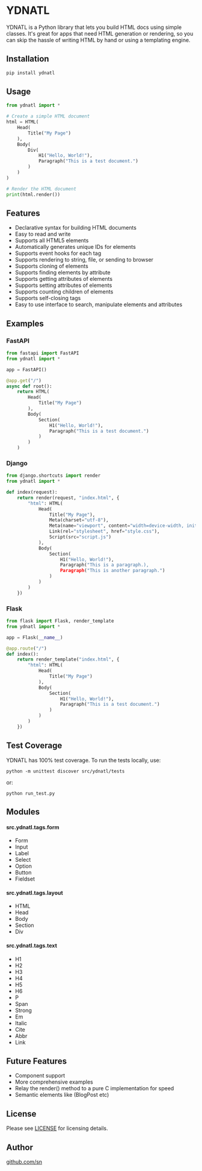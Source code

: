 # YDNATL 

YDNATL is a Python library that lets you build HTML docs using simple classes. It's great for apps that need HTML generation or rendering, so you can skip the hassle of writing HTML by hand or using a templating engine.

## Installation

```bash
pip install ydnatl
```

## Usage

```python
from ydnatl import *

# Create a simple HTML document
html = HTML(
    Head(
        Title("My Page")
    ),
    Body(
        Div(
            H1("Hello, World!"),
            Paragraph("This is a test document.")
        )
    )
)

# Render the HTML document
print(html.render())
```

## Features

- Declarative syntax for building HTML documents
- Easy to read and write
- Supports all HTML5 elements
- Automatically generates unique IDs for elements
- Supports event hooks for each tag
- Supports rendering to string, file, or sending to browser
- Supports cloning of elements
- Supports finding elements by attribute
- Supports getting attributes of elements
- Supports setting attributes of elements
- Supports counting children of elements
- Supports self-closing tags
- Easy to use interface to search, manipulate elements and attributes

## Examples

### FastAPI

```python
from fastapi import FastAPI
from ydnatl import *

app = FastAPI()

@app.get("/")
async def root():
    return HTML(
        Head(
            Title("My Page")
        ),
        Body(
            Section(
                H1("Hello, World!"),
                Paragraph("This is a test document.")
            )
        )
    )
```

### Django

```python
from django.shortcuts import render
from ydnatl import *

def index(request):
    return render(request, "index.html", {
        "html": HTML(
            Head(
                Title("My Page"),
                Meta(charset="utf-8"),
                Meta(name="viewport", content="width=device-width, initial-scale=1.0"),
                Link(rel="stylesheet", href="style.css"),
                Script(src="script.js")
            ),
            Body(
                Section(
                    H1("Hello, World!"),
                    Paragraph("This is a paragraph.),
                    Paragraph("This is another paragraph.")
                )
            )
        )
    })
```

### Flask

```python
from flask import Flask, render_template
from ydnatl import *

app = Flask(__name__)

@app.route("/")
def index():
    return render_template("index.html", {
        "html": HTML(
            Head(
                Title("My Page")
            ),
            Body(
                Section(
                    H1("Hello, World!"),
                    Paragraph("This is a test document.")
                )
            )
        )
    })
```

## Test Coverage 

YDNATL has 100% test coverage. To run the tests locally, use:

```shell
python -m unittest discover src/ydnatl/tests
```

or:

```shell
python run_test.py
```

## Modules

#### src.ydnatl.tags.form

- Form
- Input
- Label
- Select
- Option
- Button
- Fieldset

#### src.ydnatl.tags.layout

- HTML
- Head
- Body
- Section
- Div

#### src.ydnatl.tags.text

- H1
- H2
- H3
- H4
- H5
- H6
- P
- Span
- Strong
- Em
- Italic
- Cite
- Abbr
- Link

## Future Features

- Component support 
- More comprehensive examples 
- Relay the render() method to a pure C implementation for speed
- Semantic elements like (BlogPost etc)

License
-----------------

Please see [LICENSE](https://github.com/sn/ydnatl/blob/master/LICENSE) for licensing details.

Author
-----------------

[github.com/sn](https://github.com/sn) 